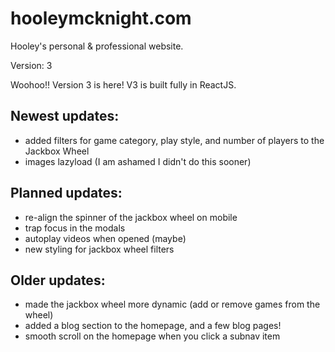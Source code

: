 # hooleymcknight.com
Hooley's personal &amp; professional website.

Version: 3

Woohoo!! Version 3 is here! V3 is built fully in ReactJS.

## Newest updates:
 - added filters for game category, play style, and number of players to the Jackbox Wheel
 - images lazyload (I am ashamed I didn't do this sooner)


## Planned updates:
 - re-align the spinner of the jackbox wheel on mobile
 - trap focus in the modals
 - autoplay videos when opened (maybe)
 - new styling for jackbox wheel filters

## Older updates:
 - made the jackbox wheel more dynamic (add or remove games from the wheel)
 - added a blog section to the homepage, and a few blog pages!
 - smooth scroll on the homepage when you click a subnav item
